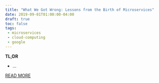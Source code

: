 ```yaml
---
title: "What We Got Wrong: Lessons from the Birth of Microservices"
date: 2019-09-01T01:00:00-04:00
draft: true
toc: false
tags:
 - microservices
 - cloud-computing
 - google
---
```


**TL;DR**

 - ...

[READ MORE](https://www.infoq.com/presentations/google-microservices)
